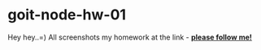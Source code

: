 # goit-node-hw-01

Hey hey..=) All screenshots my homework at the link - [**please follow me!**](https://www.evernote.com/shard/s628/sh/bdc14ef6-de8f-6b7a-a08c-e0a21d8c4abf/c73ceabbda6bc05ed24112ddb3b0dbc7)

